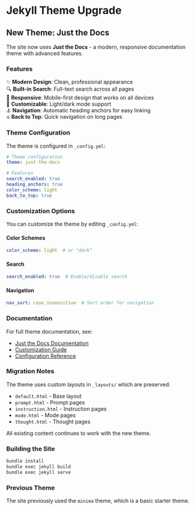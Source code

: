 # Jekyll Theme Upgrade

## New Theme: Just the Docs

The site now uses **Just the Docs** - a modern, responsive documentation theme with advanced features.

### Features

✨ **Modern Design**: Clean, professional appearance  
🔍 **Built-in Search**: Full-text search across all pages  
📱 **Responsive**: Mobile-first design that works on all devices  
🎨 **Customizable**: Light/dark mode support  
⚓ **Navigation**: Automatic heading anchors for easy linking  
🔝 **Back to Top**: Quick navigation on long pages  

### Theme Configuration

The theme is configured in `_config.yml`:

```yaml
# Theme configuration
theme: just-the-docs

# Features
search_enabled: true
heading_anchors: true
color_scheme: light
back_to_top: true
```

### Customization Options

You can customize the theme by editing `_config.yml`:

#### Color Schemes
```yaml
color_scheme: light  # or "dark"
```

#### Search
```yaml
search_enabled: true  # Enable/disable search
```

#### Navigation
```yaml
nav_sort: case_insensitive  # Sort order for navigation
```

### Documentation

For full theme documentation, see:
- [Just the Docs Documentation](https://just-the-docs.github.io/just-the-docs/)
- [Customization Guide](https://just-the-docs.github.io/just-the-docs/docs/customization/)
- [Configuration Reference](https://just-the-docs.github.io/just-the-docs/docs/configuration/)

### Migration Notes

The theme uses custom layouts in `_layouts/` which are preserved:
- `default.html` - Base layout
- `prompt.html` - Prompt pages
- `instruction.html` - Instruction pages
- `mode.html` - Mode pages
- `thought.html` - Thought pages

All existing content continues to work with the new theme.

### Building the Site

```bash
bundle install
bundle exec jekyll build
bundle exec jekyll serve
```

### Previous Theme

The site previously used the `minima` theme, which is a basic starter theme.
